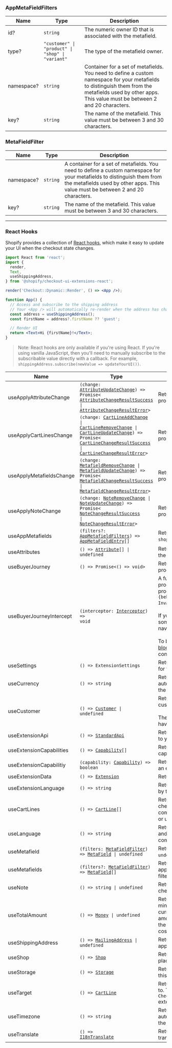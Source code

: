 <!-- This is a partial markdown file that gets injected into the auto-generated https://shopify.dev/api/checkout-extensions/checkout/extension-points/api -->

<a name="appmetafieldfilters"></a>

### AppMetaFieldFilters

| Name       | Type                                                                    | Description                                                                                                                                                                                              |
| ---------- | ----------------------------------------------------------------------- | -------------------------------------------------------------------------------------------------------------------------------------------------------------------------------------------------------- |
| id?        | <code>string</code>                                                     | The numeric owner ID that is associated with the metafield.                                                                                                                                              |
| type?      | <code>"customer" &#124; "product" &#124; "shop" &#124; "variant"</code> | The type of the metafield owner.                                                                                                                                                                         |
| namespace? | <code>string</code>                                                     | Container for a set of metafields. You need to define a custom namespace for your metafields to distinguish them from the metafields used by other apps. This value must be between 2 and 20 characters. |
| key?       | <code>string</code>                                                     | The name of the metafield. This value must be between 3 and 30 characters.                                                                                                                               |

<a name="metafieldfilter"></a>

### MetaFieldFilter

| Name       | Type                | Description                                                                                                                                                                                                |
| ---------- | ------------------- | ---------------------------------------------------------------------------------------------------------------------------------------------------------------------------------------------------------- |
| namespace? | <code>string</code> | A container for a set of metafields. You need to define a custom namespace for your metafields to distinguish them from the metafields used by other apps. This value must be between 2 and 20 characters. |
| key?       | <code>string</code> | The name of the metafield. This value must be between 3 and 30 characters.                                                                                                                                 |

---

### React Hooks

Shopify provides a collection of [React hooks](https://reactjs.org/docs/hooks-intro.html), which make it easy to update your UI when the checkout state changes.

```jsx
import React from 'react';
import {
  render,
  Text,
  useShippingAddress,
} from '@shopify/checkout-ui-extensions-react';

render('Checkout::Dynamic::Render', () => <App />);

function App() {
  // Access and subscribe to the shipping address
  // Your <App /> will automatically re-render when the address has changed
  const address = useShippingAddress();
  const firstName = address?.firstName ?? 'guest';

  // Render UI
  return <Text>Hi {firstName}!</Text>;
}
```

> Note:
> React hooks are only available if you're using React. If you're using vanilla JavaScript, then you'll need to manually subscribe to the subscribable value directly with a callback. For example, `shippingAddress.subscribe(newValue => updateYourUI())`.

| Name                     | Type                                                                                                                                                                                                                                                                                                                                                                             | Description                                                                                                                                                                                                                                                                                                                                                                                                                                                                                                                                   |
| ------------------------ | -------------------------------------------------------------------------------------------------------------------------------------------------------------------------------------------------------------------------------------------------------------------------------------------------------------------------------------------------------------------------------- | --------------------------------------------------------------------------------------------------------------------------------------------------------------------------------------------------------------------------------------------------------------------------------------------------------------------------------------------------------------------------------------------------------------------------------------------------------------------------------------------------------------------------------------------- |
| useApplyAttributeChange  | <code>(change: <a href="#attributeupdatechange">AttributeUpdateChange</a>) => Promise<<wbr><a href="#attributechangeresultsuccess">AttributeChangeResultSuccess</a> &#124; <a href="#attributechangeresulterror">AttributeChangeResultError</a><wbr>></code>                                                                                                                     | Returns a function to mutate the `attributes` property of the checkout.                                                                                                                                                                                                                                                                                                                                                                                                                                                                       |
| useApplyCartLinesChange  | <code>(change: <a href="#cartlineaddchange">CartLineAddChange</a> &#124; <a href="#cartlineremovechange">CartLineRemoveChange</a> &#124; <a href="#cartlineupdatechange">CartLineUpdateChange</a>) => Promise<<wbr><a href="#cartlinechangeresultsuccess">CartLineChangeResultSuccess</a> &#124; <a href="#cartlinechangeresulterror">CartLineChangeResultError</a><wbr>></code> | Returns a function to mutate the `lines` property of the checkout.                                                                                                                                                                                                                                                                                                                                                                                                                                                                            |
| useApplyMetafieldsChange | <code>(change: <a href="#metafieldremovechange">MetafieldRemoveChange</a> &#124; <a href="#metafieldupdatechange">MetafieldUpdateChange</a>) => Promise<<wbr><a href="#metafieldchangeresultsuccess">MetafieldChangeResultSuccess</a> &#124; <a href="#metafieldchangeresulterror">MetafieldChangeResultError</a><wbr>></code>                                                   | Returns a function to mutate the `metafields` property of the checkout.                                                                                                                                                                                                                                                                                                                                                                                                                                                                       |
| useApplyNoteChange       | <code>(change: <a href="#noteremovechange">NoteRemoveChange</a> &#124; <a href="#noteupdatechange">NoteUpdateChange</a>) => Promise<<wbr><a href="#notechangeresultsuccess">NoteChangeResultSuccess</a> &#124; <a href="#notechangeresulterror">NoteChangeResultError</a><wbr>></code>                                                                                           | Returns a function to mutate the `note` property of the checkout.                                                                                                                                                                                                                                                                                                                                                                                                                                                                             |
| useAppMetafields         | <code>(filters?: <a href="#appmetafieldfilters">AppMetafieldFilters</a>) => <a href="#appmetafieldentry">AppMetaFieldEntry</a>[]</code>                                                                                                                                                                                                                                          | Returns the metafields configured with `shopify.ui.extension.toml`.                                                                                                                                                                                                                                                                                                                                                                                                                                                                           |
| useAttributes            | <code>() => <a href="#attribute">Attribute</a>[] &#124; undefined</code>                                                                                                                                                                                                                                                                                                         | Returns the proposed `attributes` applied to the checkout.                                                                                                                                                                                                                                                                                                                                                                                                                                                                                    |
| useBuyerJourney          | <code>() => Promise<<wbr>() => void<wbr>></code>                                                                                                                                                                                                                                                                                                                                 | Returns the `buyerJourney` details on buyer progression in checkout.                                                                                                                                                                                                                                                                                                                                                                                                                                                                          |
| useBuyerJourneyIntercept | <code>(interceptor: <a href="#interceptor">Interceptor</a>) => void</code>                                                                                                                                                                                                                                                                                                       | A function for intercepting and preventing progression on checkout. You can block progress by returning an object with `{behavior: 'block', reason: InvalidResultReason.InvalidExtensionState}`. <br /><br />If you do, then you're expected to also update some part of your UI to reflect the reason why navigation was blocked. <br /><br />To block checkout progress, you must set the [block_progress](https://shopify.dev/api/checkout-extensions/checkout/configuration#block-progress) capability in your extension's configuration. |
| useSettings              | <code>() => ExtensionSettings </code>                                                                                                                                                                                                                                                                                                                                            | Returns the settings defined by the merchant for this extension.                                                                                                                                                                                                                                                                                                                                                                                                                                                                              |
| useCurrency              | <code>() => string </code>                                                                                                                                                                                                                                                                                                                                                       | Returns the currency of the checkout, and automatically re-renders your component if the currency changes.                                                                                                                                                                                                                                                                                                                                                                                                                                    |
| useCustomer              | <code>() => <a href="#customer">Customer</a> &#124; undefined</code>                                                                                                                                                                                                                                                                                                             | Returns the account belonging to the customer.<br/><br/> The value is `undefined` if the customer doesn’t have an account or if they aren’t logged in.                                                                                                                                                                                                                                                                                                                                                                                        |
| useExtensionApi          | <code>() => <a href="#standardapi">StandardApi<a></code>                                                                                                                                                                                                                                                                                                                         | Returns the full API object that was passed in to your extension when it was created.                                                                                                                                                                                                                                                                                                                                                                                                                                                         |
| useExtensionCapabilities | <code>() => <a href="#capability">Capability</a>[]</code>                                                                                                                                                                                                                                                                                                                        | Returns a list of an extension's granted capabilities.                                                                                                                                                                                                                                                                                                                                                                                                                                                                                        |
| useExtensionCapabilitiy  | <code>(capability: <a href="#capability">Capability</a>) => boolean</code>                                                                                                                                                                                                                                                                                                       | Returns whether or not a given capability of an extension is granted.                                                                                                                                                                                                                                                                                                                                                                                                                                                                         |
| useExtensionData         | <code>() => <a href="#extension">Extension<a></code>                                                                                                                                                                                                                                                                                                                             | Returns the metadata about the extension.                                                                                                                                                                                                                                                                                                                                                                                                                                                                                                     |
| useExtensionLanguage     | <code>() => string </code>                                                                                                                                                                                                                                                                                                                                                       | Returns the buyer's language, as supported by this extension.                                                                                                                                                                                                                                                                                                                                                                                                                                                                                 |
| useCartLines             | <code>() => <a href="#cartline">CartLine</a>[] </code>                                                                                                                                                                                                                                                                                                                           | Returns the current cart lines for the checkout, and automatically re-renders your component if cart lines are added, removed, or updated.                                                                                                                                                                                                                                                                                                                                                                                                    |
| useLanguage              | <code>() => string </code>                                                                                                                                                                                                                                                                                                                                                       | Returns the current language of the checkout, and automatically re-renders your component if the language changes.                                                                                                                                                                                                                                                                                                                                                                                                                            |
| useMetafield             | <code>(filters: <a href="#metafieldfilter">MetaFieldFilter</a>) => <a href="#metafield">MetaField</a> &#124; undefined </code>                                                                                                                                                                                                                                                   | Returns a single filtered `Metafield` or `undefined`.                                                                                                                                                                                                                                                                                                                                                                                                                                                                                         |
| useMetafields            | <code>(filters?: <a href="#metafieldfilter">MetaFieldFilter</a>) => <a href="#metafield">MetaField</a>[] </code>                                                                                                                                                                                                                                                                 | Returns the current array of `metafields` applied to the checkout. You can optionally filter the list.                                                                                                                                                                                                                                                                                                                                                                                                                                        |
| useNote                  | <code>() => string &#124; undefined </code>                                                                                                                                                                                                                                                                                                                                      | Returns the proposed `note` applied to the checkout.                                                                                                                                                                                                                                                                                                                                                                                                                                                                                          |
| useTotalAmount           | <code>() => <a href="#money">Money</a> &#124; undefined</code>                                                                                                                                                                                                                                                                                                                   | Returns a `Money` value representing the minimum a buyer can expect to pay at the current step of checkout. This value excludes amounts yet to be negotiated. For example, the information step may not have delivery costs calculated.                                                                                                                                                                                                                                                                                                       |
| useShippingAddress       | <code>() => <a href="#mailingaddress">MailingAddress</a> &#124; undefined</code>                                                                                                                                                                                                                                                                                                 | Returns the proposed `shippingAddress` applied to the checkout.                                                                                                                                                                                                                                                                                                                                                                                                                                                                               |
| useShop                  | <code>() => <a href="#shop">Shop</a></code>                                                                                                                                                                                                                                                                                                                                      | Returns the `Shop` where the checkout is taking place.                                                                                                                                                                                                                                                                                                                                                                                                                                                                                        |
| useStorage               | <code>() => <a href="#storage">Storage</a></code>                                                                                                                                                                                                                                                                                                                                | Returns the key-value `Storage` interface for this extension point.                                                                                                                                                                                                                                                                                                                                                                                                                                                                           |
| useTarget                | <code>() => <a href="#CartLine">CartLine</a></code>                                                                                                                                                                                                                                                                                                                              | Returns the cart line this extension is attached to. This is only applicable to the `Checkout::CartLineDetails::RenderAfter` extension point.                                                                                                                                                                                                                                                                                                                                                                                                 |
| useTimezone              | <code>() => string </code>                                                                                                                                                                                                                                                                                                                                                       | Returns the timezone of the checkout, and automatically re-renders your component if the timezone changes.                                                                                                                                                                                                                                                                                                                                                                                                                                    |
| useTranslate             | <code>() => <a href="#i18ntranslate">I18nTranslate</a></code>                                                                                                                                                                                                                                                                                                                    | Returns the `I18nTranslate` interface used to translate strings.                                                                                                                                                                                                                                                                                                                                                                                                                                                                              |
